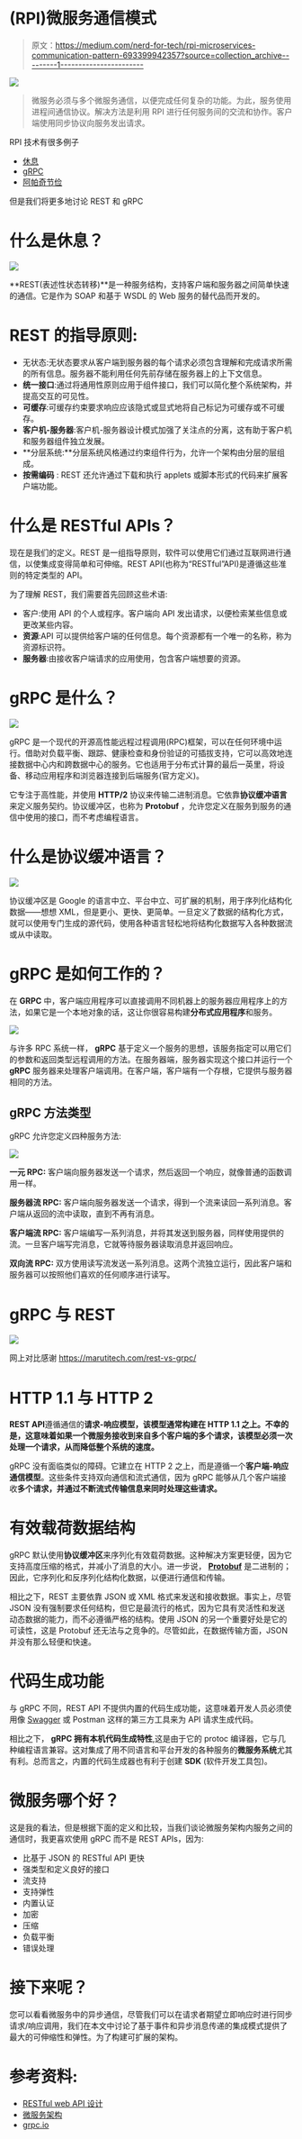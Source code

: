 # (RPI)微服务通信模式

> 原文：<https://medium.com/nerd-for-tech/rpi-microservices-communication-pattern-693399942357?source=collection_archive---------1----------------------->

![](img/b366cf7977f9bd6bae031438033ec8c8.png)

> 微服务必须与多个微服务通信，以便完成任何复杂的功能。为此，服务使用进程间通信协议。解决方法是利用 RPI 进行任何服务间的交流和协作。客户端使用同步协议向服务发出请求。

RPI 技术有很多例子

*   [休息](https://en.wikipedia.org/wiki/Representational_state_transfer)
*   [gRPC](http://www.grpc.io/)
*   [阿帕奇节俭](https://thrift.apache.org/)

但是我们将更多地讨论 REST 和 gRPC

# 什么是休息？

![](img/3aca655a2997ac180497e6f1b71ef1ba.png)

**REST(表述性状态转移)**是一种服务结构，支持客户端和服务器之间简单快速的通信。它是作为 SOAP 和基于 WSDL 的 Web 服务的替代品而开发的。

# REST 的指导原则:

*   无状态:无状态要求从客户端到服务器的每个请求必须包含理解和完成请求所需的所有信息。服务器不能利用任何先前存储在服务器上的上下文信息。
*   **统一接口**:通过将通用性原则应用于组件接口，我们可以简化整个系统架构，并提高交互的可见性。
*   **可缓存**:可缓存约束要求响应应该隐式或显式地将自己标记为可缓存或不可缓存。
*   **客户机-服务器**:客户机-服务器设计模式加强了关注点的分离，这有助于客户机和服务器组件独立发展。
*   **分层系统:**分层系统风格通过约束组件行为，允许一个架构由分层的层组成。
*   **按需编码** : REST 还允许通过下载和执行 applets 或脚本形式的代码来扩展客户端功能。

# 什么是 RESTful APIs？

现在是我们的定义。REST 是一组指导原则，软件可以使用它们通过互联网进行通信，以使集成变得简单和可伸缩。REST API(也称为“RESTful”API)是遵循这些准则的特定类型的 API。

为了理解 REST，我们需要首先回顾这些术语:

*   客户:使用 API 的个人或程序。客户端向 API 发出请求，以便检索某些信息或更改某些内容。
*   **资源**:API 可以提供给客户端的任何信息。每个资源都有一个唯一的名称，称为资源标识符。
*   **服务器**:由接收客户端请求的应用使用，包含客户端想要的资源。

# gRPC 是什么？

![](img/9fa417a3c90a549b223243748ec49b24.png)

gRPC 是一个现代的开源高性能远程过程调用(RPC)框架，可以在任何环境中运行。借助对负载平衡、跟踪、健康检查和身份验证的可插拔支持，它可以高效地连接数据中心内和跨数据中心的服务。它也适用于分布式计算的最后一英里，将设备、移动应用程序和浏览器连接到后端服务(官方定义)。

它专注于高性能，并使用 **HTTP/2** 协议来传输二进制消息。它依靠**协议缓冲语言**来定义服务契约。协议缓冲区，也称为 **Protobuf** ，允许您定义在服务到服务的通信中使用的接口，而不考虑编程语言。

# **什么是协议缓冲语言？**

![](img/bbb5420c6e6d87135e9549fada033263.png)

协议缓冲区是 Google 的语言中立、平台中立、可扩展的机制，用于序列化结构化数据——想想 XML，但是更小、更快、更简单。一旦定义了数据的结构化方式，就可以使用专门生成的源代码，使用各种语言轻松地将结构化数据写入各种数据流或从中读取。

# gRPC 是如何工作的？

在 **GRPC** 中，客户端应用程序可以直接调用不同机器上的服务器应用程序上的方法，如果它是一个本地对象的话，这让你很容易构建**分布式应用程序**和服务。

![](img/d2e2abdf2299c80f87e182cb5c5aacb1.png)

与许多 RPC 系统一样， **gRPC** 基于定义一个服务的思想，该服务指定可以用它们的参数和返回类型远程调用的方法。在服务器端，服务器实现这个接口并运行一个 **gRPC** 服务器来处理客户端调用。在客户端，客户端有一个存根，它提供与服务器相同的方法。

## gRPC 方法类型

gRPC 允许您定义四种服务方法:

![](img/052f2bf2d6d9f59411327bd7e42e4f3a.png)

**一元 RPC:** 客户端向服务器发送一个请求，然后返回一个响应，就像普通的函数调用一样。

**服务器流 RPC:** 客户端向服务器发送一个请求，得到一个流来读回一系列消息。客户端从返回的流中读取，直到不再有消息。

**客户端流 RPC:** 客户端编写一系列消息，并将其发送到服务器，同样使用提供的流。一旦客户端写完消息，它就等待服务器读取消息并返回响应。

**双向流 RPC:** 双方使用读写流发送一系列消息。这两个流独立运行，因此客户端和服务器可以按照他们喜欢的任何顺序进行读写。

# gRPC 与 REST

![](img/f04c50daa1e7060740a2735f939cfb29.png)

网上对比感谢 https://marutitech.com/rest-vs-grpc/

# HTTP 1.1 与 HTTP 2

**REST API**遵循通信的**请求-响应模型，该模型通常构建在 **HTTP 1.1** 之上。不幸的是，这意味着如果一个微服务接收到来自多个客户端的多个请求，该模型必须一次处理一个请求，从而降低整个系统的速度。**

gRPC 没有面临类似的障碍。它建立在 HTTP 2 之上，而是遵循一个**客户端-响应通信模型**。这些条件支持双向通信和流式通信，因为 gRPC 能够从几个客户端接收**多个请求，并通过不断流式传输信息来同时处理这些请求。**

# 有效载荷数据结构

gRPC 默认使用**协议缓冲区**来序列化有效载荷数据。这种解决方案更轻便，因为它支持高度压缩的格式，并减小了消息的大小。进一步说， [**Protobuf**](https://developers.google.com/protocol-buffers) 是二进制的；因此，它序列化和反序列化结构化数据，以便进行通信和传输。

相比之下，REST 主要依靠 JSON 或 XML 格式来发送和接收数据。事实上，尽管 JSON 没有强制要求任何结构，但它是最流行的格式，因为它具有灵活性和发送动态数据的能力，而不必遵循严格的结构。使用 JSON 的另一个重要好处是它的可读性，这是 Protobuf 还无法与之竞争的。尽管如此，在数据传输方面，JSON 并没有那么轻便和快速。

# 代码生成功能

与 gRPC 不同，REST API 不提供内置的代码生成功能，这意味着开发人员必须使用像 [Swagger](https://www.imaginarycloud.com/blog/flask-python/) 或 Postman 这样的第三方工具来为 API 请求生成代码。

相比之下， **gRPC 拥有本机代码生成特性**,这是由于它的 protoc 编译器，它与几种编程语言兼容。这对集成了用不同语言和平台开发的各种服务的**微服务系统**尤其有利。总而言之，内置的代码生成器也有利于创建 **SDK** (软件开发工具包)。

# **微服务哪个好？**

这是我的看法，但是根据下面的定义和比较，当我们谈论微服务架构内服务之间的通信时，我更喜欢使用 gRPC 而不是 REST APIs，因为:

*   比基于 JSON 的 RESTful API 更快
*   强类型和定义良好的接口
*   流支持
*   支持弹性
*   内置认证
*   加密
*   压缩
*   负载平衡
*   错误处理

# 接下来呢？

您可以看看微服务中的异步通信，尽管我们可以在请求者期望立即响应时进行同步请求/响应调用，我们在本文中讨论了基于事件和异步消息传递的集成模式提供了最大的可伸缩性和弹性。为了构建可扩展的架构。

# 参考资料:

*   [RESTful web API 设计](https://learn.microsoft.com/en-us/azure/architecture/best-practices/api-design)
*   [微服务架构](https://microservices.io/index.html)
*   [grpc.io](https://grpc.io/)
